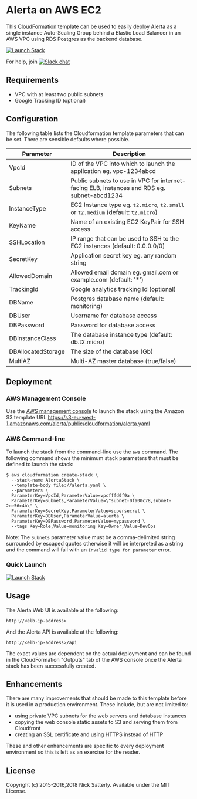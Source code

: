 Alerta on AWS EC2
=================

This [CloudFormation](http://aws.amazon.com/cloudformation/aws-cloudformation-templates/)
template can be used to easily deploy [Alerta](http://alerta.io/) as a single
instance Auto-Scaling Group behind a Elastic Load Balancer in an AWS VPC using
RDS Postgres as the backend database.

[![Launch Stack](https://s3.amazonaws.com/cloudformation-examples/cloudformation-launch-stack.png)](https://console.aws.amazon.com/cloudformation/home?#/stacks/new?stackName=AlertaStack&templateURL=https://s3-eu-west-1.amazonaws.com/alerta/public/cloudformation/alerta.yaml)

For help, join [![Slack chat](https://img.shields.io/badge/chat-on%20slack-blue?logo=slack)](https://slack.alerta.dev)

Requirements
------------

 * VPC with at least two public subnets
 * Google Tracking ID (optional)

Configuration
-------------

The following table lists the Cloudformation template parameters that can be set. There are sensible defaults where possible.

| Parameter  | Description |
| ------------- | ------------- |
| VpcId | ID of the VPC into which to launch the application eg. vpc-1234abcd |
| Subnets | Public subnets to use in VPC for internet-facing ELB, instances and RDS eg. subnet-abcd1234 |
| InstanceType | EC2 Instance type eg. `t2.micro`, `t2.small` or `t2.medium` (default: `t2.micro`) |
| KeyName  | Name of an existing EC2 KeyPair for SSH access |
| SSHLocation | IP range that can be used to SSH to the EC2 instances (default: 0.0.0.0/0) |
| SecretKey | Application secret key eg. any random string |
| AllowedDomain | Allowed email domain eg. gmail.com or example.com (default: '*') |
| TrackingId | Google analytics tracking Id (optional) |
| DBName | Postgres database name (default: monitoring) |
| DBUser | Username for database access |
| DBPassword | Password for database access |
| DBInstanceClass | The database instance type (default: db.t2.micro) |
| DBAllocatedStorage | The size of the database (Gb) |
| MultiAZ | Multi-AZ master database (true/false) |

Deployment
----------

### AWS Management Console

Use the [AWS management console](https://console.aws.amazon.com/console/home) to
launch the stack using the Amazon S3 template URL https://s3-eu-west-1.amazonaws.com/alerta/public/cloudformation/alerta.yaml

### AWS Command-line

To launch the stack from the command-line use the `aws` command. The following
command shows the minimum stack parameters that must be defined to launch the
stack:

    $ aws cloudformation create-stack \
      --stack-name AlertaStack \
      --template-body file://alerta.yaml \
      --parameters \
      ParameterKey=VpcId,ParameterValue=vpcfffd0f9a \
      ParameterKey=Subnets,ParameterValue=\"subnet-0fa00c78,subnet-2ee56c4b\" \
      ParameterKey=SecretKey,ParameterValue=supersecret \
      ParameterKey=DBUser,ParameterValue=alerta \
      ParameterKey=DBPassword,ParameterValue=mypassword \
      --tags Key=Role,Value=monitoring Key=Owner,Value=DevOps

Note: The `Subnets` parameter value must be a comma-delimited string surrounded
by escaped quotes otherwise it will be interpreted as a string and the command
will fail with an `Invalid type for parameter` error.

### Quick Launch

[![Launch Stack](https://s3.amazonaws.com/cloudformation-examples/cloudformation-launch-stack.png)](https://console.aws.amazon.com/cloudformation/home?#/stacks/new?stackName=AlertaStack&templateURL=https://s3-eu-west-1.amazonaws.com/alerta/public/cloudformation/alerta.yaml)

Usage
-----

The Alerta Web UI is available at the following:

    http://<elb-ip-address>

And the Alerta API is available at the following:

    http://<elb-ip-address>/api

The exact values are dependent on the actual deployment and can be
found in the CloudFormation "Outputs" tab of the AWS console once
the Alerta stack has been successfully created.

Enhancements
-------------

There are many improvements that should be made to this template before
it is used in a production environment. These include, but are not
limited to:

 * using private VPC subnets for the web servers and database instances
 * copying the web console static assets to S3 and serving them from Cloudfront
 * creating an SSL certificate and using HTTPS instead of HTTP

These and other enhancements are specific to every deployment environment so
this is left as an exercise for the reader.

License
-------

Copyright (c) 2015-2016,2018 Nick Satterly. Available under the MIT License.
